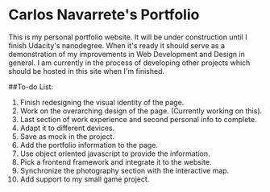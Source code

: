 # Carlos Navarrete's Portfolio
This is my personal portfolio website. It will be under construction until I finish Udacity's nanodegree. When
it's ready it should serve as a demonstration of my improvements in Web Development and Design in general. I am currently in the process of developing other projects which should be hosted in this site when I'm finished. 

##To-do List:
1. Finish redesigning the visual identity of the page.
  1. Work on the overarching design of the page.  (Currently working on this).
   1. Last section of work experience and second personal info to complete.
  2. Adapt it to different devices.
  3. Save as mock in the project.
2. Add the portfolio information to the page.
  1. Use object oriented javascript to provide the information. 
3. Pick a frontend framework and integrate it to the website.
4. Synchronize the photography section with the interactive map. 
5. Add support to my small game project. 
